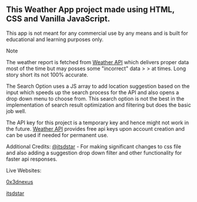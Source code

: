 ## This Weather App project made using HTML, CSS and Vanilla JavaScript. 

This app is not meant for any commercial use by any means and is built for educational and learning purposes only.

> [!NOTE]
> The weather report is fetched from [Weather API](https://www.weatherapi.com/) which delivers proper data most of the time but may posses some "incorrect" data > > at times. Long story short its not 100% accurate.

The Search Option uses a JS array to add location suggestion based on the input which speeds up the search process for the API and also opens a drop down menu to choose from. This search option is not the best in the implementation of 
search result optimization and filtering but does the basic job well.

The API key for this project is a temporary key and hence might not work in the future.
[Weather API](https://www.weatherapi.com/) provides free api keys upon account creation and can be used if needed for permanent use.

Additional Credits: [@itsdstar](https://github.com/itsdstar) - For making significant changes to css file and also adding a suggestion drop down filter and other functionality for faster api responses.

Live Websites: 

[0x3dnexus](https://0x3dnexus.github.io/Weather_app/)

[itsdstar](https://itsdstar.github.io/Weather_app/)
